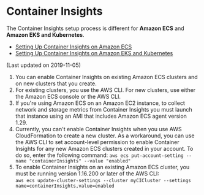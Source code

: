 # Container Insights

The Container Insights setup process is different for **Amazon ECS** and **Amazon EKS and Kubernetes**. 

- [Setting Up Container Insights on Amazon ECS](
  https://docs.aws.amazon.com/AmazonCloudWatch/latest/monitoring/deploy-container-insights-ECS.html)
- [Setting Up Container Insights on Amazon EKS and Kubernetes](
  https://docs.aws.amazon.com/AmazonCloudWatch/latest/monitoring/deploy-container-insights-EKS.html)

(Last updated on 2019-11-05)

1. You can enable Container Insights on existing Amazon ECS clusters and on new clusters that you create. 
2. For existing clusters, you use the AWS CLI. For new clusters, use either the Amazon ECS console or the AWS CLI.
3. If you're using Amazon ECS on an Amazon EC2 instance, to collect network and storage metrics from Container Insights
   you must launch that instance using an AMI that includes Amazon ECS agent version 1.29. 
4. Currently, you can't enable Container Insights when you use AWS CloudFormation to create a new cluster. 
   As a workaround, you can use the AWS CLI to set account-level permission to enable Container Insights for any new
   Amazon ECS clusters created in your account. To do so, enter the following command: 
   `aws ecs put-account-setting --name "containerInsights" --value "enabled"`
5. To enable Container Insights on an existing Amazon ECS cluster, you must be running version 1.16.200 or later of 
   the AWS CLI:  
   `aws ecs update-cluster-settings --cluster myCICluster --settings name=containerInsights,value=enabled`

